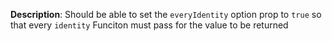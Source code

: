 __Description__: Should be able to set the `everyIdentity` option prop to `true` so that every `identity` Funciton must pass for the value to be returned